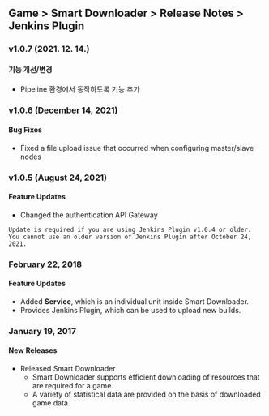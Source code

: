 ## Game > Smart Downloader > Release Notes > Jenkins Plugin

### v1.0.7 (2021. 12. 14.)
#### 기능 개선/변경
* Pipeline 환경에서 동작하도록 기능 추가

### v1.0.6 (December 14, 2021)
#### Bug Fixes
* Fixed a file upload issue that occurred when configuring master/slave nodes

### v1.0.5 (August 24, 2021)
#### Feature Updates
* Changed the authentication API Gateway
```
Update is required if you are using Jenkins Plugin v1.0.4 or older.
You cannot use an older version of Jenkins Plugin after October 24, 2021.
```

### February 22, 2018
#### Feature Updates
* Added **Service**, which is an individual unit inside Smart Downloader. 
* Provides Jenkins Plugin, which can be used to upload new builds. 

### January 19, 2017
#### New Releases
* Released Smart Downloader 
    * Smart Downloader supports efficient downloading of resources that are required for a game.
    * A variety of statistical data are provided on the basis of downloaded game data. 
